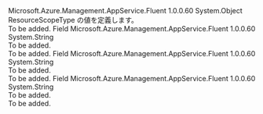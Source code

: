 <Type Name="ResourceScopeType" FullName="Microsoft.Azure.Management.AppService.Fluent.Models.ResourceScopeType">
  <TypeSignature Language="C#" Value="public static class ResourceScopeType" />
  <TypeSignature Language="ILAsm" Value=".class public auto ansi abstract sealed beforefieldinit ResourceScopeType extends System.Object" />
  <TypeSignature Language="DocId" Value="T:Microsoft.Azure.Management.AppService.Fluent.Models.ResourceScopeType" />
  <TypeSignature Language="VB.NET" Value="Public Class ResourceScopeType" />
  <TypeSignature Language="F#" Value="type ResourceScopeType = class" />
  <AssemblyInfo>
    <AssemblyName>Microsoft.Azure.Management.AppService.Fluent</AssemblyName>
    <AssemblyVersion>1.0.0.60</AssemblyVersion>
  </AssemblyInfo>
  <Base>
    <BaseTypeName>System.Object</BaseTypeName>
  </Base>
  <Interfaces />
  <Docs>
    <summary>
            ResourceScopeType の値を定義します。
            </summary>
    <remarks>To be added.</remarks>
  </Docs>
  <Members>
    <Member MemberName="ServerFarm">
      <MemberSignature Language="C#" Value="public const string ServerFarm;" />
      <MemberSignature Language="ILAsm" Value=".field public static literal string ServerFarm" />
      <MemberSignature Language="DocId" Value="F:Microsoft.Azure.Management.AppService.Fluent.Models.ResourceScopeType.ServerFarm" />
      <MemberSignature Language="VB.NET" Value="Public Const ServerFarm As String " />
      <MemberSignature Language="F#" Value="val mutable ServerFarm : string" Usage="Microsoft.Azure.Management.AppService.Fluent.Models.ResourceScopeType.ServerFarm" />
      <MemberType>Field</MemberType>
      <AssemblyInfo>
        <AssemblyName>Microsoft.Azure.Management.AppService.Fluent</AssemblyName>
        <AssemblyVersion>1.0.0.60</AssemblyVersion>
      </AssemblyInfo>
      <ReturnValue>
        <ReturnType>System.String</ReturnType>
      </ReturnValue>
      <Docs>
        <summary>To be added.</summary>
        <remarks>To be added.</remarks>
      </Docs>
    </Member>
    <Member MemberName="Subscription">
      <MemberSignature Language="C#" Value="public const string Subscription;" />
      <MemberSignature Language="ILAsm" Value=".field public static literal string Subscription" />
      <MemberSignature Language="DocId" Value="F:Microsoft.Azure.Management.AppService.Fluent.Models.ResourceScopeType.Subscription" />
      <MemberSignature Language="VB.NET" Value="Public Const Subscription As String " />
      <MemberSignature Language="F#" Value="val mutable Subscription : string" Usage="Microsoft.Azure.Management.AppService.Fluent.Models.ResourceScopeType.Subscription" />
      <MemberType>Field</MemberType>
      <AssemblyInfo>
        <AssemblyName>Microsoft.Azure.Management.AppService.Fluent</AssemblyName>
        <AssemblyVersion>1.0.0.60</AssemblyVersion>
      </AssemblyInfo>
      <ReturnValue>
        <ReturnType>System.String</ReturnType>
      </ReturnValue>
      <Docs>
        <summary>To be added.</summary>
        <remarks>To be added.</remarks>
      </Docs>
    </Member>
    <Member MemberName="WebSite">
      <MemberSignature Language="C#" Value="public const string WebSite;" />
      <MemberSignature Language="ILAsm" Value=".field public static literal string WebSite" />
      <MemberSignature Language="DocId" Value="F:Microsoft.Azure.Management.AppService.Fluent.Models.ResourceScopeType.WebSite" />
      <MemberSignature Language="VB.NET" Value="Public Const WebSite As String " />
      <MemberSignature Language="F#" Value="val mutable WebSite : string" Usage="Microsoft.Azure.Management.AppService.Fluent.Models.ResourceScopeType.WebSite" />
      <MemberType>Field</MemberType>
      <AssemblyInfo>
        <AssemblyName>Microsoft.Azure.Management.AppService.Fluent</AssemblyName>
        <AssemblyVersion>1.0.0.60</AssemblyVersion>
      </AssemblyInfo>
      <ReturnValue>
        <ReturnType>System.String</ReturnType>
      </ReturnValue>
      <Docs>
        <summary>To be added.</summary>
        <remarks>To be added.</remarks>
      </Docs>
    </Member>
  </Members>
</Type>